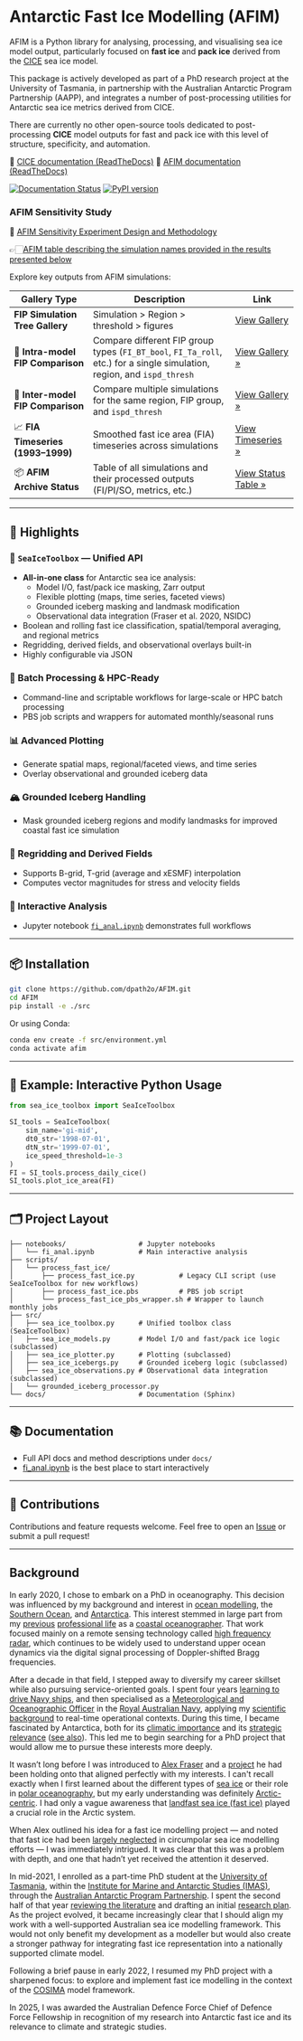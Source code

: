 # Antarctic Fast Ice Modelling (AFIM)

AFIM is a Python library for analysing, processing, and visualising sea ice model output, particularly focused on **fast ice** and **pack ice** derived from the [CICE](https://github.com/CICE-Consortium/CICE) sea ice model.

This package is actively developed as part of a PhD research project at the University of Tasmania, in partnership with the Australian Antarctic Program Partnership (AAPP), and integrates a number of post-processing utilities for Antarctic sea ice metrics derived from CICE.

There are currently no other open-source tools dedicated to post-processing **CICE** model outputs for fast and pack ice with this level of structure, specificity, and automation.

📖 [CICE documentation (ReadTheDocs)](https://cice-consortium-cice.readthedocs.io/en/main/)
📘 [AFIM documentation (ReadTheDocs)](https://AFIM.readthedocs.io/en/main/)

[![Documentation Status](https://readthedocs.org/projects/afim/badge/?version=latest)](https://afim.readthedocs.io/en/latest/?badge=latest)
[![PyPI version](https://badge.fury.io/py/afim.svg)](https://badge.fury.io/py/afim)

### AFIM Sensitivity Study

🧾 [AFIM Sensitivity Experiment Design and Methodology](https://dpath2o.github.io/AFIM/AFIM_sensitivity_methodology.html)

👉🏻[AFIM table describing the simulation names provided in the results presented below](https://dpath2o.github.io/AFIM/afim_simulation_configs.html)  

Explore key outputs from AFIM simulations:

| Gallery Type                      | Description                                                                                                             | Link                                                                           |
|-----------------------------------|-------------------------------------------------------------------------------------------------------------------------|--------------------------------------------------------------------------------|
| **FIP Simulation Tree Gallery**   | Simulation > Region > threshold > figures                                                                               | [View Gallery](https://dpath2o.github.io/AFIM/fip_tree_gallery.html)           |
| 🔬 **Intra-model FIP Comparison** | Compare different FIP group types (`FI_BT_bool`, `FI_Ta_roll`, etc.) for a single simulation, region, and `ispd_thresh` | [View Gallery »](https://dpath2o.github.io/AFIM/fip_intra_model_gallery.html)  |
| 🧪 **Inter-model FIP Comparison** | Compare multiple simulations for the same region, FIP group, and `ispd_thresh`                                          | [View Gallery »](https://dpath2o.github.io/AFIM/fip_inter_model_gallery.html)  |
| 📈 **FIA Timeseries (1993–1999)** | Smoothed fast ice area (FIA) timeseries across simulations                                                              | [View Timeseries »](https://dpath2o.github.io/AFIM/timeseries_gallery.html)    |
| 📦 **AFIM Archive Status**        | Table of all simulations and their processed outputs (FI/PI/SO, metrics, etc.)                                          | [View Status Table »](https://dpath2o.github.io/AFIM/AFIM_archive_status.html) |

---

## 🚀 Highlights

### 🧊 `SeaIceToolbox` — Unified API

- **All-in-one class** for Antarctic sea ice analysis:
  - Model I/O, fast/pack ice masking, Zarr output
  - Flexible plotting (maps, time series, faceted views)
  - Grounded iceberg masking and landmask modification
  - Observational data integration (Fraser et al. 2020, NSIDC)
- Boolean and rolling fast ice classification, spatial/temporal averaging, and regional metrics
- Regridding, derived fields, and observational overlays built-in
- Highly configurable via JSON

### 🧭 Batch Processing & HPC-Ready

- Command-line and scriptable workflows for large-scale or HPC batch processing
- PBS job scripts and wrappers for automated monthly/seasonal runs

### 📊 Advanced Plotting

- Generate spatial maps, regional/faceted views, and time series
- Overlay observational and grounded iceberg data

### 🏔️ Grounded Iceberg Handling

- Mask grounded iceberg regions and modify landmasks for improved coastal fast ice simulation

### 🔄 Regridding and Derived Fields

- Supports B-grid, T-grid (average and xESMF) interpolation
- Computes vector magnitudes for stress and velocity fields

### 📓 Interactive Analysis

- Jupyter notebook [`fi_anal.ipynb`](https://github.com/dpath2o/AFIM/blob/main/notebooks/fi_anal.ipynb) demonstrates full workflows

---

## 📦 Installation

```bash
git clone https://github.com/dpath2o/AFIM.git
cd AFIM
pip install -e ./src
```

Or using Conda:

```bash
conda env create -f src/environment.yml
conda activate afim
```

---

## 🧪 Example: Interactive Python Usage

```python
from sea_ice_toolbox import SeaIceToolbox

SI_tools = SeaIceToolbox(
    sim_name='gi-mid',
    dt0_str='1998-07-01',
    dtN_str='1999-07-01',
    ice_speed_threshold=1e-3
)
FI = SI_tools.process_daily_cice()
SI_tools.plot_ice_area(FI)
```

---

## 🗂️ Project Layout

```
├── notebooks/                  # Jupyter notebooks
│   └── fi_anal.ipynb           # Main interactive analysis
├── scripts/
│   └── process_fast_ice/
│       ├── process_fast_ice.py           # Legacy CLI script (use SeaIceToolbox for new workflows)
│       ├── process_fast_ice.pbs          # PBS job script
│       └── process_fast_ice_pbs_wrapper.sh # Wrapper to launch monthly jobs
├── src/
│   ├── sea_ice_toolbox.py      # Unified toolbox class (SeaIceToolbox)
│   ├── sea_ice_models.py       # Model I/O and fast/pack ice logic (subclassed)
│   ├── sea_ice_plotter.py      # Plotting (subclassed)
│   ├── sea_ice_icebergs.py     # Grounded iceberg logic (subclassed)
│   ├── sea_ice_observations.py # Observational data integration (subclassed)
│   └── grounded_iceberg_processor.py
└── docs/                       # Documentation (Sphinx)
```

---

## 📚 Documentation

- Full API docs and method descriptions under `docs/`
- [fi_anal.ipynb](https://github.com/dpath2o/AFIM/blob/main/notebooks/fi_anal.ipynb) is the best place to start interactively

---

## 📮 Contributions

Contributions and feature requests welcome. Feel free to open an [Issue](https://github.com/dpath2o/AFIM/issues) or submit a pull request!

---

## Background

In early 2020, I chose to embark on a PhD in oceanography. This decision was influenced by my background and interest in [ocean modelling](http://www.cmar.csiro.au/staff/oke/pubs/England_and_Oke_2001.pdf), the [Southern Ocean](https://tos.org/oceanography/issue/volume-25-issue-03), and [Antarctica](https://www.scar.org). This interest stemmed in large part from my [previous](https://www.cencoos.org) [professional life](http://imos.org.au) as a [coastal oceanographer](https://scripps.ucsd.edu/research/topics/coastal-oceanography). That work focused mainly on a remote sensing technology called [high frequency radar](https://tos.org/oceanography/assets/docs/10-2_paduan1.pdf), which continues to be widely used to understand upper ocean dynamics via the digital signal processing of Doppler-shifted Bragg frequencies.

After a decade in that field, I stepped away to diversify my career skillset while also pursuing service-oriented goals. I spent four years [learning to drive Navy ships](https://www.navy.gov.au/sites/default/files/documents/Warfare_Officers_Career_Handbook.pdf), and then specialised as a [Meteorological and Oceanographic Officer](https://www.defencejobs.gov.au/jobs/reserves/navy/meteorologist-and-oceanographer) in the [Royal Australian Navy](https://www.navy.gov.au), applying my [scientific background](https://oceansci.ucsc.edu/academics/graduate/ms.html) to real-time operational contexts. During this time, I became fascinated by Antarctica, both for its [climatic importance](https://tos.org/oceanography/article/southern-ocean-warming) and its [strategic relevance](https://defence.gov.au/adc/Publications/AJDSS/documents/volume3-number2/Where-to-from-here-The-Australian-Defence-Forces-pursuit-of-national-security-and-the-2020-Defence-Strategic-update.pdf) ([see also](https://www.antarctica.gov.au/about-us/antarctic-strategy-and-action-plan/)). This led me to begin searching for a PhD project that would allow me to pursue these interests more deeply.

It wasn’t long before I was introduced to [Alex Fraser](https://tasmanian.com.au/stories/alex-fraser/) and a [project](./ResearchPlan/project_proposal/PROJECT_PROPOSAL.pdf) he had been holding onto that aligned perfectly with my interests. I can't recall exactly when I first learned about the different types of [sea ice](https://en.wikipedia.org/wiki/Sea_ice) or their role in [polar oceanography](https://tos.org/oceanography/issue/volume-24-issue-03), but my early understanding was definitely [Arctic-centric](http://nsidc.org/arcticseaicenews/). I had only a vague awareness that [landfast sea ice (fast ice)](https://arctic.noaa.gov/Report-Card/Report-Card-2018/ArtMID/7878/ArticleID/788/Landfast-Sea-Ice-in-a-Changing-Arctic) played a crucial role in the Arctic system.

When Alex outlined his idea for a fast ice modelling project — and noted that fast ice had been [largely neglected](https://dipot.ulb.ac.be/dspace/bitstream/2013/336850/1/doi_320494.pdf) in circumpolar sea ice modelling efforts — I was immediately intrigued. It was clear that this was a problem with depth, and one that hadn’t yet received the attention it deserved.

In mid-2021, I enrolled as a part-time PhD student at the [University of Tasmania](https://www.utas.edu.au), within the [Institute for Marine and Antarctic Studies (IMAS)](https://www.imas.utas.edu.au), through the [Australian Antarctic Program Partnership](https://aappartnership.org.au). I spent the second half of that year [reviewing the literature](./references) and drafting an initial [research plan](./ResearchPlan/doc/researchplan.pdf). As the project evolved, it became increasingly clear that I should align my work with a well-supported Australian sea ice modelling framework. This would not only benefit my development as a modeller but would also create a stronger pathway for integrating fast ice representation into a nationally supported climate model.

Following a brief pause in early 2022, I resumed my PhD project with a sharpened focus: to explore and implement fast ice modelling in the context of the [COSIMA](http://cosima.org.au) model framework.

In 2025, I was awarded the Australian Defence Force Chief of Defence Force Fellowship in recognition of my research into Antarctic fast ice and its relevance to climate and strategic studies.

